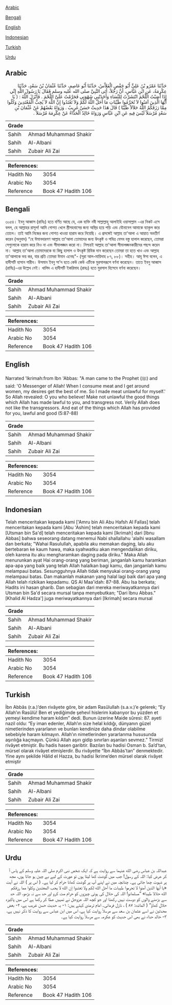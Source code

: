 [Arabic](#arabic)

[Bengali](#bengali)

[English](#english)

[Indonesian](#indonesian)

[Turkish](#turkish)

[Urdu](#urdu)

## Arabic


<div dir="rtl" lang="ar" style={{fontSize:'larger',backgroundColor:'#f8f9fa',padding:20}}>
حَدَّثَنَا عَمْرُو بْنُ عَلِيٍّ أَبُو حَفْصٍ الْفَلاَّسُ، حَدَّثَنَا أَبُو عَاصِمٍ، حَدَّثَنَا عُثْمَانُ بْنُ سَعْدٍ، حَدَّثَنَا عِكْرِمَةُ، عَنِ ابْنِ عَبَّاسٍ، أَنَّ رَجُلاً، أَتَى النَّبِيَّ صلى الله عليه وسلم فَقَالَ يَا رَسُولَ اللَّهِ إِنِّي إِذَا أَصَبْتُ اللَّحْمَ انْتَشَرْتُ لِلنِّسَاءِ وَأَخَذَتْنِي شَهْوَتِي فَحَرَّمْتُ عَلَىَّ اللَّحْمَ ‏.‏ فَأَنْزَلَ اللَّهُ ‏:‏ ‏(‏ يَا أَيُّهَا الَّذِينَ آمَنُوا لاَ تُحَرِّمُوا طَيِّبَاتِ مَا أَحَلَّ اللَّهُ لَكُمْ وَلاَ تَعْتَدُوا إِنَّ اللَّهَ لاَ يُحِبُّ الْمُعْتَدِينَ وَكُلُوا مِمَّا رَزَقَكُمُ اللَّهُ حَلاَلاً طَيِّبًا ‏)‏ قَالَ هَذَا حَدِيثٌ حَسَنٌ غَرِيبٌ ‏.‏ وَرَوَاهُ بَعْضُهُمْ عَنْ عُثْمَانَ بْنِ سَعْدٍ مُرْسَلاً لَيْسَ فِيهِ عَنِ ابْنِ عَبَّاسٍ وَرَوَاهُ خَالِدٌ الْحَذَّاءُ عَنْ عِكْرِمَةَ مُرْسَلاً ‏.‏
</div>
<div style={{backgroundColor:'#f8f9fa',padding:20, marginBottom: 10}}><table> <thead> <tr> <th>Grade</th> <th></th> </tr> </thead> <tbody> <tr><td>Sahih</td><td>Ahmad Muhammad Shakir</td></tr><tr><td>Sahih</td><td>Al-Albani</td></tr><tr><td>Sahih</td><td>Zubair Ali Zai</td></tr></tbody></table><table> <thead> <tr> <th>References:</th> <th></th> </tr> </thead> <tbody><tr><td>Hadith No</td><td>3054</td></tr><tr><td>Arabic No</td><td>3054</td></tr><tr><td>Reference</td><td>Book 47 Hadith 106</td></tr></tbody></table></div>

## Bengali


<div dir="ltr" lang="bn" style={{fontSize:'larger',backgroundColor:'#f8f9fa',padding:20}}>
৩০৫৪। ইবনু আব্বাস (রাযিঃ) হতে বর্ণিত আছে যে, এক ব্যক্তি নবী সাল্লাল্লাহু আলাইহি ওয়াসাল্লাম -এর নিকট এসে বলল, হে আল্লাহর রাসূল! আমি গোশত খেলে স্ত্রীসহবাসের জন্য অস্থির হয়ে পড়ি এবং যৌনাবেগ আমাকে ব্যাকুল করে তোলে। তাই আমি নিজের জন্য গোশত খাওয়া হারাম করে নিয়েছি। এ প্রসঙ্গেই আল্লাহ তা'আলা এ আয়াত অবতীর্ণ করেন (অনুবাদ) “হে ঈমানদারগণ আল্লাহ তা'আলা তোমাদের জন্য উৎকৃষ্ট ও পবিত্র যেসব বস্তু হালাল করেছেন, তোমরা সেগুলোকে হারাম করে নিও না এবং সীমালঙ্ঘন করো না। নিশ্চয়ই আল্লাহ তা'আলা সীমালঙ্ঘনকারীদের পছন্দ করেন না। আল্লাহ তা'আলা তোমাদেরকে যা কিছু হালাল ও উৎকৃষ্ট রিযিক দান করেছেন তোমরা তা হতে খাও এবং আল্লাহ তা'আলাকে ভয় কর, যার প্রতি তোমরা ঈমান এনেছ"- (সূরা আল-মায়িদাহ ৮৭, ৮৮)। সহীহ। আবূ ঈসা বলেন, এ হাদীসটি হাসান গারীব। উসমান ইবনু সা'দ হতে কেউ কেউ এটিকে মুরসালরূপে বর্ণনা করেছেন। তাতে ইবনু আব্বাস (রাযিঃ)-এর উল্লেখ নেই। খালিদ এ হাদীসটি ইকরিমাহ (রাহঃ) হতে মুরসাল হিসেবে বর্ণনা করেছেন।
</div>
<div style={{backgroundColor:'#f8f9fa',padding:20, marginBottom: 10}}><table> <thead> <tr> <th>Grade</th> <th></th> </tr> </thead> <tbody> <tr><td>Sahih</td><td>Ahmad Muhammad Shakir</td></tr><tr><td>Sahih</td><td>Al-Albani</td></tr><tr><td>Sahih</td><td>Zubair Ali Zai</td></tr></tbody></table><table> <thead> <tr> <th>References:</th> <th></th> </tr> </thead> <tbody><tr><td>Hadith No</td><td>3054</td></tr><tr><td>Arabic No</td><td>3054</td></tr><tr><td>Reference</td><td>Book 47 Hadith 106</td></tr></tbody></table></div>

## English


<div dir="ltr" lang="en" style={{fontSize:'larger',backgroundColor:'#f8f9fa',padding:20}}>
Narrated 'Ikrimah:from Ibn 'Abbas: "A man came to the Prophet (ﷺ) and said: 'O Messenger of Allah! When I consume meat and I get around women, my desires get the best of me. So I made meat unlawful for myself.' So Allah revealed: O you who believe! Make not unlawful the good things which Allah has made lawful to you, and transgress not. Verily Allah does not like the transgressors. And eat of the things which Allah has provided for you, lawful and good (5:87-88)
</div>
<div style={{backgroundColor:'#f8f9fa',padding:20, marginBottom: 10}}><table> <thead> <tr> <th>Grade</th> <th></th> </tr> </thead> <tbody> <tr><td>Sahih</td><td>Ahmad Muhammad Shakir</td></tr><tr><td>Sahih</td><td>Al-Albani</td></tr><tr><td>Sahih</td><td>Zubair Ali Zai</td></tr></tbody></table><table> <thead> <tr> <th>References:</th> <th></th> </tr> </thead> <tbody><tr><td>Hadith No</td><td>3054</td></tr><tr><td>Arabic No</td><td>3054</td></tr><tr><td>Reference</td><td>Book 47 Hadith 106</td></tr></tbody></table></div>

## Indonesian


<div dir="ltr" lang="id" style={{fontSize:'larger',backgroundColor:'#f8f9fa',padding:20}}>
Telah menceritakan kepada kami ['Amru bin Ali Abu Hafsh Al Fallas] telah menceritakan kepada kami [Abu 'Ashim] telah menceritakan kepada kami [Utsman bin Sa'd] telah menceritakan kepada kami [Ikrimah] dari [Ibnu Abbas] bahwa seseorang datang menemui Nabi shallallahu 'alaihi wasallam dan berkata; "Wahai Rasulullah, apabila aku memakan daging, lalu aku bertebaran ke kaum hawa, maka syahwatku akan mengendalikan diriku, oleh karena itu aku mengharamkan daging pada diriku." Maka Allah menurunkan ayat Hai orang-orang yang beriman, janganlah kamu haramkan apa-apa yang baik yang telah Allah halalkan bagi kamu, dan janganlah kamu melampaui batas. Sesungguhnya Allah tidak menyukai orang-orang yang melampaui batas. Dan makanlah makanan yang halal lagi baik dari apa yang Allah telah rizkikan kepadamu. QS Al Maa'idah: 87-88. Abu Isa berkata; Hadits ini hasan gharib. Dan sebagian dari mereka meriwayatkannya dari Utsman bin Sa'd secara mursal tanpa menyebutkan; "Dari Ibnu Abbas." [Khalid Al Hadza'] juga meriwayatkannya dari [Ikrimah] secara mursal
</div>
<div style={{backgroundColor:'#f8f9fa',padding:20, marginBottom: 10}}><table> <thead> <tr> <th>Grade</th> <th></th> </tr> </thead> <tbody> <tr><td>Sahih</td><td>Ahmad Muhammad Shakir</td></tr><tr><td>Sahih</td><td>Al-Albani</td></tr><tr><td>Sahih</td><td>Zubair Ali Zai</td></tr></tbody></table><table> <thead> <tr> <th>References:</th> <th></th> </tr> </thead> <tbody><tr><td>Hadith No</td><td>3054</td></tr><tr><td>Arabic No</td><td>3054</td></tr><tr><td>Reference</td><td>Book 47 Hadith 106</td></tr></tbody></table></div>

## Turkish


<div dir="ltr" lang="tr" style={{fontSize:'larger',backgroundColor:'#f8f9fa',padding:20}}>
İbn Abbâs (r.a.)’den rivâyete göre, bir adam Rasûlullah (s.a.v.)’e gelerek; “Ey Allah’ın Rasûlü! Ben et yediğimde şehevî hislerim kabarıyor bu yüzden et yemeyi kendime haram kıldım” dedi. Bunun üzerine Maide sûresi: 87. ayeti nazil oldu: “Ey iman edenler, Allah’ın size helal kıldığı, dünyanın güzel nimetlerinden yararlanın ve bunları kendinize daha dindar olabilme sebebiyle haram kılmayın. Allah’ın nimetlerinden yararlanma hususunda aşırılığa kaçmayın. Çünkü Allah aşırı gidip sınırları aşanları sevmez.” Tirmizî rivâyet etmiştir. Bu hadis hasen garibtir. Bazıları bu hadisi Osman b. Sa’d’tan, mürsel olarak rivâyet etmişlerdir. Bu rivâyette “İbn Abbâs’tan” denmektedir. Yine aynı şekilde Hâlid el Hazza, bu hadisi İkrime’den mürsel olarak rivâyet etmiştir
</div>
<div style={{backgroundColor:'#f8f9fa',padding:20, marginBottom: 10}}><table> <thead> <tr> <th>Grade</th> <th></th> </tr> </thead> <tbody> <tr><td>Sahih</td><td>Ahmad Muhammad Shakir</td></tr><tr><td>Sahih</td><td>Al-Albani</td></tr><tr><td>Sahih</td><td>Zubair Ali Zai</td></tr></tbody></table><table> <thead> <tr> <th>References:</th> <th></th> </tr> </thead> <tbody><tr><td>Hadith No</td><td>3054</td></tr><tr><td>Arabic No</td><td>3054</td></tr><tr><td>Reference</td><td>Book 47 Hadith 106</td></tr></tbody></table></div>

## Urdu


<div dir="rtl" lang="ur" style={{fontSize:'larger',backgroundColor:'#f8f9fa',padding:20}}>
عبداللہ بن عباس رضی الله عنہما سے روایت ہے کہ ایک شخص نبی اکرم صلی اللہ علیہ وسلم کے پاس آ کر عرض کیا: اللہ کے رسول! جب میں گوشت کھا لیتا ہوں تو عورت کے لیے بے چین ہو جاتا ہوں، مجھ پر شہوت چھا جاتی ہے۔ چنانچہ میں نے اپنے آپ پر گوشت کھانا حرام کر لیا ہے۔ ( اس پر ) اللہ نے آیت «يا أيها الذين آمنوا لا تحرموا طيبات ما أحل الله لكم ولا تعتدوا إن الله لا يحب المعتدين وكلوا مما رزقكم الله حلالا طيبا» ”مسلمانو! اللہ کی حلال کی ہوئی چیزوں کو حرام مت کرو اور حد سے نہ بڑھو، اللہ حد سے بڑھنے والوں کو دوست نہیں رکھتا اور جو کچھ اللہ عزوجل نے تمہیں عطا کر رکھا ہے اس میں پاکیزہ حلال کھاؤ“ ( المائدہ: ۸۷ ) ، نازل فرمائی۔ امام ترمذی کہتے ہیں: ۱- یہ حدیث حسن غریب ہے، ۲- بعض محدثین نے اسے عثمان بن سعد سے مرسلاً روایت کیا ہے، اس میں ابن عباس سے روایت کا ذکر نہیں ہے، ۳- خالد حذاء نے بھی اس حدیث کو عکرمہ سے مرسلاً روایت کیا ہے۔
</div>
<div style={{backgroundColor:'#f8f9fa',padding:20, marginBottom: 10}}><table> <thead> <tr> <th>Grade</th> <th></th> </tr> </thead> <tbody> <tr><td>Sahih</td><td>Ahmad Muhammad Shakir</td></tr><tr><td>Sahih</td><td>Al-Albani</td></tr><tr><td>Sahih</td><td>Zubair Ali Zai</td></tr></tbody></table><table> <thead> <tr> <th>References:</th> <th></th> </tr> </thead> <tbody><tr><td>Hadith No</td><td>3054</td></tr><tr><td>Arabic No</td><td>3054</td></tr><tr><td>Reference</td><td>Book 47 Hadith 106</td></tr></tbody></table></div>
